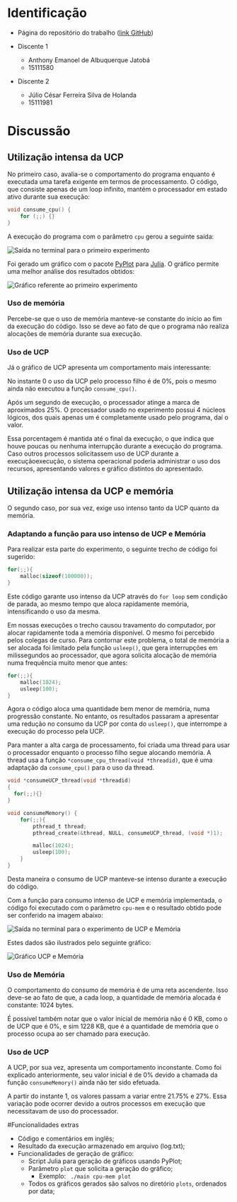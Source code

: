 # Identificação

* Página do repositório do trabalho ([link GitHub](https://github.com/ninguem26/teaching)) 

* Discente 1
	* Anthony Emanoel de Albuquerque Jatobá
	* 15111580
* Discente 2
	* Júlio César Ferreira Silva de Holanda
	* 15111981

# Discussão 

## Utilização intensa da UCP

No primeiro caso, avalia-se o comportamento do programa enquanto é executada uma tarefa exigente em termos de processamento. O código, que consiste apenas de um loop infinito, mantém o processador em estado ativo durante sua execução:

```c
void consume_cpu() {
	for (;;) {}
}
```

A execução do programa com o parâmetro ```cpu``` gerou a seguinte saída:

![Saída no terminal para o primeiro experimento](images/cpu-terminal.png)

Foi gerado um gráfico com o pacote [PyPlot](https://github.com/stevengj/PyPlot.jl) para [Julia](http://julialang.org/). O gráfico permite uma melhor análise dos resultados obtidos:

![Gráfico referente ao primeiro experimento](images/cpu-plot.png)

### Uso de memória

Percebe-se que o uso de memória manteve-se constante do início ao fim da execução do código. Isso se deve ao fato de que o programa não realiza alocações de memória durante sua execução.

### Uso de UCP

Já o gráfico de UCP apresenta um comportamento mais interessante:

No instante 0 o uso da UCP pelo processo filho é de 0%, pois o mesmo ainda não executou a função ```consume_cpu()```.

Após um segundo de execução, o processador atinge a marca de aproximados 25%. O processador usado no experimento possui 4 núcleos lógicos, dos quais apenas um é completamente usado pelo programa, daí o valor.

Essa porcentagem é mantida até o final da execução, o que indica que houve poucas ou nenhuma interrupção durante a execução do programa. Caso outros processos solicitassem uso de UCP durante a execuçãoexecução, o sistema operacional poderia administrar o uso dos recursos, apresentando valores e gráfico distintos do apresentado.

## Utilização intensa da UCP e memória
O segundo caso, por sua vez, exige uso intenso tanto da UCP quanto da memória.

### Adaptando a função para uso intenso de UCP e Memória

Para realizar esta parte do experimento, o seguinte trecho de código foi sugerido:

```c
for(;;){
	malloc(sizeof(100000));
}
```

Este código garante uso intenso da UCP através do ```for loop``` sem condição de parada, ao mesmo tempo que aloca rapidamente memória, intensificando o uso da mesma.

Em nossas execuções o trecho causou travamento do computador, por alocar rapidamente toda a memória disponível. O mesmo foi percebido pelos colegas de curso. Para contornar este problema, o total de memória a ser alocada foi limitado pela função ```usleep()```, que gera interrupções em milissegundos ao processador, que agora solicita alocação de memória numa frequência muito menor que antes:

```c
for(;;){
	malloc(1024);
	usleep(100);
}
```

Agora o código aloca uma quantidade bem menor de memória, numa progressão constante. No entanto, os resultados passaram a apresentar uma redução no consumo da UCP por conta do ```usleep()```, que interrompe a execução do processo pela UCP. 

Para manter a alta carga de processamento, foi criada uma thread para usar o processador enquanto o processo filho segue alocando memória. A thread usa a função ```*consume_cpu_thread(void *threadid)```, que é uma adaptação da ```consume_cpu()``` para o uso da thread.

```c
void *consumeUCP_thread(void *threadid)
{
  for(;;){}
}
```

```c
void consumeMemory() {
	for(;;){
		pthread_t thread;
		pthread_create(&thread, NULL, consumeUCP_thread, (void *)1);

		malloc(1024);
		usleep(100);
	}
}
```

Desta maneira o consumo de UCP manteve-se intenso durante a execução do código.

Com a função para consumo intenso de UCP e memória implementada, o código foi executado com o parâmetro ```cpu-mem``` e o resultado obtido pode ser conferido na imagem abaixo:

![Saída no terminal para o experimento de UCP e Memória](images/cpu-mem-terminal.png)

Estes dados são ilustrados pelo seguinte gráfico:

![Gráfico UCP e Memória](images/cpu-mem-plot.png)

### Uso de Memória
O comportamento do consumo de memória é de uma reta ascendente. Isso deve-se ao fato de que, a cada loop, a quantidade de memória alocada é constante: 1024 bytes.

É possível também notar que o valor inicial de memória não é 0 KB, como o de UCP que é 0%, e sim 1228 KB, que é a quantidade de memória que o processo ocupa ao ser chamado para execução.

### Uso de UCP
A UCP, por sua vez, apresenta um comportamento inconstante. Como foi explicado anteriormente, seu valor inicial é de 0% devido a chamada da função ```consumeMemory()``` ainda não ter sido efetuada.

A partir do instante 1, os valores passam a variar entre 21.75% e 27%. Essa variação pode ocorrer devido a outros processos em execução que necessitavam de uso do processador.

#Funcionalidades extras

- Código e comentários em inglês;
- Resultado da execução armazenado em arquivo (log.txt);
- Funcionalidades de geração de gráfico:
  - Script Julia para geração de gráficos usando PyPlot;
  - Parâmetro ```plot``` que solicita a geração do gráfico;
    - Exemplo: ``` ./main cpu-mem plot```
  - Todos os gráficos gerados são salvos no diretório ```plots```, ordenados por data;
